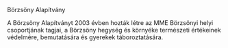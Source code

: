 Börzsöny Alapítvány

A Börzsöny Alapítványt 2003 évben hozták létre az MME Börzsönyi helyi csoportjának tagjai, a Börzsöny hegység és környéke természeti értékeinek védelmére, bemutatására és gyerekek táboroztatására.